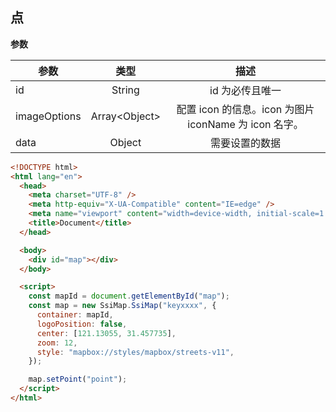 ## 点

<point></point>

**参数**

| 参数         |      类型      |                          描述                           |
| ------------ | :------------: | :-----------------------------------------------------: |
| id           |     String     |                     id 为必传且唯一                     |
| imageOptions | Array<Object\> | 配置 icon 的信息。icon 为图片 iconName 为 icon 名字。 |
| data | Object | 需要设置的数据 |


```html
<!DOCTYPE html>
<html lang="en">
  <head>
    <meta charset="UTF-8" />
    <meta http-equiv="X-UA-Compatible" content="IE=edge" />
    <meta name="viewport" content="width=device-width, initial-scale=1.0" />
    <title>Document</title>
  </head>

  <body>
    <div id="map"></div>
  </body>

  <script>
    const mapId = document.getElementById("map");
    const map = new SsiMap.SsiMap("keyxxxx", {
      container: mapId,
      logoPosition: false,
      center: [121.13055, 31.457735],
      zoom: 12,
      style: "mapbox://styles/mapbox/streets-v11",
    });

    map.setPoint("point");
  </script>
</html>
```
